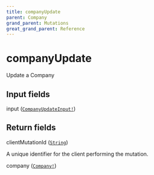 ```yaml
---
title: companyUpdate
parent: Company
grand_parent: Mutations
great_grand_parent: Reference
---
```


# companyUpdate

Update a Company

## Input fields

<div class="field-entry ">
  <span id="input" class="field-name anchored">input (<code><a href="/docs/reference/input_object/companyupdateinput">CompanyUpdateInput!</a></code>)</span>

  <div class="description-wrapper">

  </div>
</div>

## Return fields

<div class="field-entry ">
  <span id="clientmutationid" class="field-name anchored">clientMutationId (<code><a href="/docs/reference/scalar/string">String</a></code>)</span>

  <div class="description-wrapper">
   <p>A unique identifier for the client performing the mutation.</p>

  </div>
</div>

<div class="field-entry ">
  <span id="company" class="field-name anchored">company (<code><a href="/docs/reference/object/company">Company!</a></code>)</span>

  <div class="description-wrapper">

  </div>
</div>


